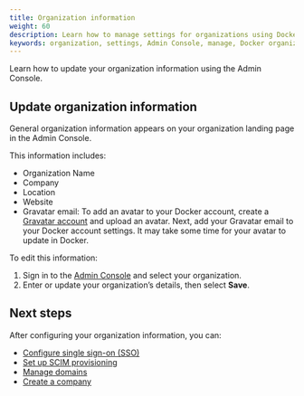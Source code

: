 ```yaml
---
title: Organization information
weight: 60
description: Learn how to manage settings for organizations using Docker Admin Console.
keywords: organization, settings, Admin Console, manage, Docker organization, Gravatar, SCIM, SSO setup, domain management, organization settings
---
```


Learn how to update your organization information using the Admin Console.

## Update organization information

General organization information appears on your organization landing page in the Admin Console.

This information includes:

 - Organization Name
 - Company
 - Location
 - Website
 - Gravatar email: To add an avatar to your Docker account, create a [Gravatar account](https://gravatar.com/) and upload an avatar. Next, add your Gravatar email to your Docker account settings. It may take some time for your avatar to update in Docker.

To edit this information:

1. Sign in to the [Admin Console](https://app.docker.com/admin) and
select your organization.
1. Enter or update your organization’s details, then select **Save**.

## Next steps

After configuring your organization information, you can:

- [Configure single sign-on (SSO)](../../security/for-admins/single-sign-on/configure/)
- [Set up SCIM provisioning](../../security/for-admins/provisioning/scim.md)
- [Manage domains](../../security/for-admins/domain-management.md)
- [Create a company](new-company.md)
